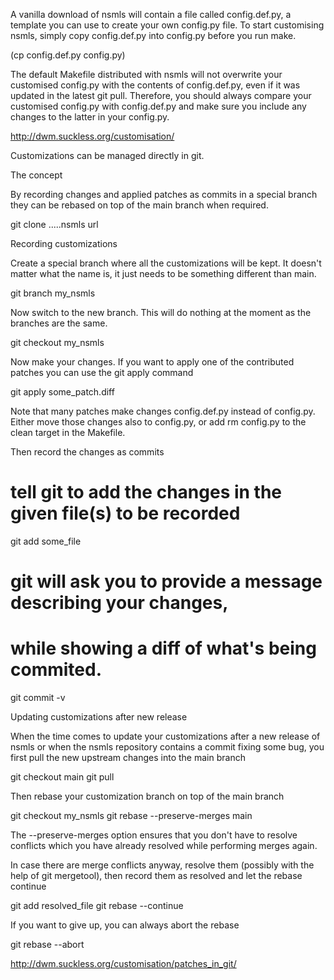 A vanilla download of nsmls will contain a file called config.def.py, a template you can use to create your own config.py file. 
To start customising nsmls, simply copy config.def.py into config.py before you run make.


(cp config.def.py config.py)


The default Makefile distributed with nsmls will not overwrite your customised config.py with the contents of config.def.py, even if it was updated in the latest git pull. Therefore, you should always compare your customised config.py with config.def.py and make sure you include any changes to the latter in your config.py.


http://dwm.suckless.org/customisation/


Customizations can be managed directly in git.

The concept

By recording changes and applied patches as commits in a special branch they can be rebased on top of the main branch when required.

git clone .....nsmls url

Recording customizations

Create a special branch where all the customizations will be kept. It doesn't matter what the name is, it just needs to be something different than main.

git branch my_nsmls

Now switch to the new branch. This will do nothing at the moment as the branches are the same.

git checkout my_nsmls

Now make your changes. If you want to apply one of the contributed patches you can use the git apply command

git apply some_patch.diff

Note that many patches make changes config.def.py instead of config.py. Either move those changes also to config.py, or add rm config.py to the clean target in the Makefile.

Then record the changes as commits

# tell git to add the changes in the given file(s) to be recorded
git add some_file
# git will ask you to provide a message describing your changes,
# while showing a diff of what's being commited.
git commit -v


Updating customizations after new release

When the time comes to update your customizations after a new release of nsmls or when the nsmls repository contains a commit fixing some bug, you first pull the new upstream changes into the main branch

git checkout main
git pull

Then rebase your customization branch on top of the main branch

git checkout my_nsmls
git rebase --preserve-merges main

The --preserve-merges option ensures that you don't have to resolve conflicts which you have already resolved while performing merges again.

In case there are merge conflicts anyway, resolve them (possibly with the help of git mergetool), then record them as resolved and let the rebase continue

git add resolved_file
git rebase --continue

If you want to give up, you can always abort the rebase

git rebase --abort

http://dwm.suckless.org/customisation/patches_in_git/


